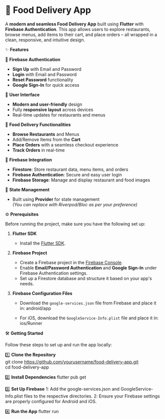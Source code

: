# 🚀 **Food Delivery App**  

A **modern and seamless Food Delivery App** built using **Flutter** with **Firebase Authentication**. This app allows users to explore restaurants, browse menus, add items to their cart, and place orders – all wrapped in a clean, responsive, and intuitive design.  

✨ **Features**  

🔐 **Firebase Authentication**  
- **Sign Up** with Email and Password  
- **Login** with Email and Password  
- **Reset Password** functionality  
- **Google Sign-In** for quick access  

🎨 **User Interface**  
- **Modern and user-friendly** design  
- Fully **responsive layout** across devices  
- Real-time updates for restaurants and menus  

🍴 **Food Delivery Functionalities**  
- **Browse Restaurants** and Menus  
- Add/Remove Items from the **Cart**  
- **Place Orders** with a seamless checkout experience  
- **Track Orders** in real-time  

🔗 **Firebase Integration**  
- **Firestore**: Store restaurant data, menu items, and orders  
- **Firebase Authentication**: Secure and easy user login  
- **Firebase Storage**: Manage and display restaurant and food images  

🔧 **State Management**  
- Built using **Provider** for state management  
  *(You can replace with Riverpod/Bloc as per your preference)*  


⚙️ **Prerequisites**  

Before running the project, make sure you have the following set up:  

1. **Flutter SDK**  
   - Install the [Flutter SDK](https://flutter.dev/docs/get-started/install).  

2. **Firebase Project** 
   - Create a Firebase project in the [Firebase Console](https://console.firebase.google.com/).  
   - Enable **Email/Password Authentication** and **Google Sign-In** under Firebase Authentication settings.  
   - Set up a Firestore database and structure it based on your app's needs.  

3. **Firebase Configuration Files**
   - Download the `google-services.json` file from Firebase and place it in:
     android/app
      
   - For iOS, download the `GoogleService-Info.plist` file and place it in:  
     ios/Runner
      


🛠️ **Getting Started** 

Follow these steps to set up and run the app locally:  

 1️⃣ **Clone the Repository**  
git clone https://github.com/yourusername/food-delivery-app.git  
cd food-delivery-app  

2️⃣ **Install Dependencies**
flutter pub get

3️⃣ **Set Up Firebase**
1: Add the google-services.json and GoogleService-Info.plist files to the respective directories.
2: Ensure your Firebase settings are properly configured for Android and iOS.

4️⃣ **Run the App**
flutter run  


